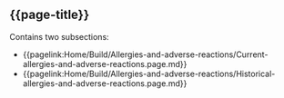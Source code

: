 ## {{page-title}}

Contains two subsections:

- {{pagelink:Home/Build/Allergies-and-adverse-reactions/Current-allergies-and-adverse-reactions.page.md}}
- {{pagelink:Home/Build/Allergies-and-adverse-reactions/Historical-allergies-and-adverse-reactions.page.md}}